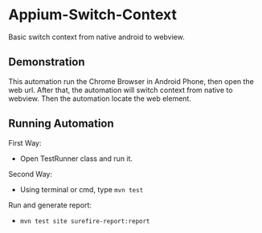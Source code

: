 # Appium-Switch-Context
Basic switch context from native android to webview.

## Demonstration
This automation run the Chrome Browser in Android Phone, then open the web url. After that, the automation will switch context from native to webview. Then the automation locate the web element.

## Running Automation

First Way:
- Open TestRunner class and run it.

Second Way:
- Using terminal or cmd, type ```mvn test```

Run and generate report:
- ```mvn test site surefire-report:report```
